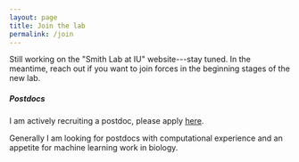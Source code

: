 ```yaml
---
layout: page
title: Join the lab
permalink: /join
---
```



Still working on the "Smith Lab at IU" website---stay tuned.
In the meantime, reach out if you want to join forces in the beginning stages of the new lab.

##### Postdocs
I am actively recruiting a postdoc, please apply [here](https://indiana.peopleadmin.com/postings/30325).

Generally I am looking for postdocs with computational experience and an appetite for machine learning work in	biology.


